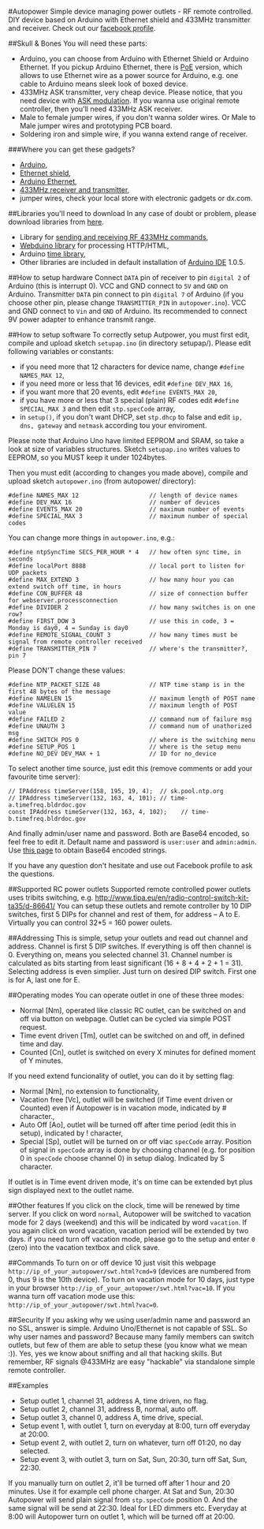 #Autopower
Simple device managing power outlets - RF remote controlled. DIY device based on Arduino with Ethernet shield and 433MHz transmitter and receiver. Check out our [facebook profile](https://www.facebook.com/autopow).

##Skull & Bones
You will need these parts:
* Arduino, you can choose from Arduino with Ethernet Shield or Arduino Ethernet. If you pickup Arduino Ethernet, there is [PoE](http://en.wikipedia.org/wiki/Power_over_Ethernet) version, which allows to use Ethernet wire as a power source for Arduino, e.g. one cable to Arduino means sleek look of boxed device.
* 433MHz ASK transmitter, very cheap device. Please notice, that you need device with [ASK modulation](http://en.wikipedia.org/wiki/Amplitude-shift_keying). If you wanna use original remote controller, then you'll need 433MHz ASK receiver.
* Male to female jumper wires, if you don't wanna solder wires. Or Male to Male jumper wires and prototyping PCB board.
* Soldering iron and simple wire, if you wanna extend range of receiver. 

###Where you can get these gadgets?
* [Arduino](http://arduino.cc/en/Main/ArduinoBoardUno),
* [Ethernet shield](http://arduino.cc/en/Main/ArduinoEthernetShield),
* [Arduino Ethernet](http://arduino.cc/en/Main/ArduinoBoardEthernet),
* [433MHz receiver and transmitter](http://www.seeedstudio.com/depot/433mhz-rf-link-kit-p-127.html),
* jumper wires, check your local store with electronic gadgets or dx.com.

##Libraries you'll need to download
In any case of doubt or problem, please download libraries from [here](https://github.com/autopower/Autopower/tree/master/libraries).
* Library for [sending and receiving RF 433MHz commands](https://bitbucket.org/fuzzillogic/433mhzforarduino/wiki/Home),
* [Webduino library](https://github.com/sirleech/Webduino) for processing HTTP/HTML,
* Arduino [time library](http://www.pjrc.com/teensy/td_libs_Time.html),
* Other libraries are included in default installation of [Arduino IDE](http://arduino.cc/en/Main/Software) 1.0.5.


##How to setup hardware
Connect `DATA` pin of receiver to pin `digital 2` of Arduino (this is interrupt 0). VCC and GND connect to `5V` and `GND` on Arduino.
Transmitter `DATA` pin connect to pin `digital 7` of Arduino (if you choose other pin, please change `TRANSMITTER_PIN` in `autopower.ino`). VCC and GND connect to `Vin` and `GND` of Arduino.
Its recommended to connect 9V power adapter to enhance transmit range.

##How to setup software
To correctly setup Autpower, you must first edit, compile and upload sketch `setupap.ino` (in directory setupap/).
Please edit following variables or constants:
* if you need more that 12 characters for device name, change `#define NAMES_MAX 12`,
* if you need more or less that 16 devices, edit `#define DEV_MAX 16`,
* if you want more that 20 events, edit `#define EVENTS_MAX 20`,
* if you have more or less that 3 special (plain) RF codes edit `#define SPECIAL_MAX 3` and then edit `stp.specCode` array,
* in `setup()`, if you don't want DHCP, set `stp.dhcp` to false and edit `ip, dns, gateway` and `netmask` according tou your enviroment.
 

Please note that Arduino Uno have limited EEPROM and SRAM, so take a look at size of variables structures. Sketch `setupap.ino` writes values to EEPROM, so you MUST keep it under 1024bytes.

Then you must edit (according to changes you made above), compile and upload sketch `autopower.ino` (from autopower/ directory):
```
#define NAMES_MAX 12                    // length of device names
#define DEV_MAX 16                      // number of devices
#define EVENTS_MAX 20                   // maximum number of events
#define SPECIAL_MAX 3                   // maximum number of special codes
```

You can change more things in `autopower.ino`, e.g.:
```
#define ntpSyncTime SECS_PER_HOUR * 4   // how often sync time, in seconds
#define localPort 8888                  // local port to listen for UDP packets
#define MAX_EXTEND 3                    // how many hour you can extend switch off time, in hours
#define CON_BUFFER 48                   // size of connection buffer for webserver.processconnection
#define DIVIDER 2                       // how many switches is on one row?
#define FIRST_DOW 3                     // use this in code, 3 = Monday is day0, 4 = Sunday is day0
#define REMOTE_SIGNAL_COUNT 3           // how many times must be signal from remote controller received
#define TRANSMITTER_PIN 7               // where's the transmitter?, pin 7
```

Please DON'T change these values:
```
#define NTP_PACKET_SIZE 48              // NTP time stamp is in the first 48 bytes of the message
#define NAMELEN 15                      // maximum length of POST name
#define VALUELEN 15                     // maximum length of POST value
#define FAILED 2                        // command num of failure msg
#define UNAUTH 3                        // command num of unathorized msg
#define SWITCH_POS 0                    // where is the switching menu
#define SETUP_POS 1                     // where is the setup menu
#define NO_DEV DEV_MAX + 1              // ID for no_device
```

To select another time source, just edit this (remove comments or add your favourite time server):
```
// IPAddress timeServer(158, 195, 19, 4);  // sk.pool.ntp.org
// IPAddress timeServer(132, 163, 4, 101); // time-a.timefreq.bldrdoc.gov 
const IPAddress timeServer(132, 163, 4, 102);    // time-b.timefreq.bldrdoc.gov
```

And finally admin/user name and password. Both are Base64 encoded, so feel free to edit it. Default name and password is `user:user` and `admin:admin`.
Use [this page](http://www.base64encode.org/) to obtain Base64 encoded strings.

If you have any question don't hesitate and use out Facebook profile to ask the questions.

##Supported RC power outlets
Supported remote controlled power outlets uses tribits switching, e.g. http://www.tipa.eu/en/radio-control-switch-kit-ta35/d-86641/
You can setup these outlets and remote controller by 10 DIP switches, first 5 DIPs for channel and rest of them, for address – A to E.
Virtually you can control 32*5 = 160 power oulets.

##Addressing
This is simple, setup your outlets and read out channel and address. Channel is first 5 DIP switches. If everything is off then channel is 0. Everything on, means you selected channel 31. Channel number is calculated as bits starting from least significant (16 + 8 + 4 + 2 + 1 = 31).
Selecting address is even simplier. Just turn on desired DIP switch. First one is for A, last one for E.

##Operating modes
You can operate outlet in one of these three modes:
* Normal [Nm], operated like classic RC outlet, can be switched on and off via button on webpage. Outlet can be cycled via simple POST request.
* Time event driven [Tm], outlet can be switched on and off, in defined time and day.
* Counted [Cn], outlet is switched on every X minutes for defined moment of Y minutes.


If you need extend funcionality of outlet, you can do it by setting flag:
* Normal [Nm], no extension to functionality,
* Vacation free [Vc], outlet will be switched (if Time event driven or Counted) even if Autopower is in vacation mode, indicated by # character.,
* Auto Off [Ao], outlet will be turned off after time period (edit this in setup), indicated by ! character,
* Special [Sp], outlet will be turned on or off viac `specCode` array. Position of signal in `specCode` array is done by choosing channel (e.g. for position 0 in `specCode` choose channel 0) in setup dialog. Indicated by S character.

 
If outlet is in Time event driven mode, it's on time can be extended byt plus sign displayed next to the outlet name.

##Other features
If you click on the clock, time will be renewed by time server.
If you click on word `normal`, Autopower will be switched to vacation mode for 2 days (weekend) and this will be indicated by word `vacation`. If you again click on word vacation, vacation period will be extended by two days. if you need turn off vacation mode, please go to the setup and enter `0` (zero) into the vacation textbox and click save.

##Commands
To turn on or off device 10 just visit this webpage `http://ip_of_your_autopower/swt.html?cmd=9` (devices are numbered from 0, thus 9 is the 10th device).
To turn on vacation mode for 10 days, just type in your browser `http://ip_of_your_autopower/swt.html?vac=10`. If you wanna turn off vacation mode use this: `http://ip_of_your_autopower/swt.html?vac=0`.

##Security
If you asking why we using user/admin name and password an no SSL, answer is simple. Arduino Uno/Ethernet is not capable of SSL. So why user names and password? Because many family members can switch outlets, but few of them are able to setup these (you know what we mean :)). Yes, yes we know about sniffing and all that hacking skills. But remember, RF signals @433MHz are easy "hackable" via standalone simple remote controller. 

##Examples
* Setup outlet 1, channel 31, address A, time driven, no flag.
* Setup outlet 2, channel 31, address B, normal, auto off.
* Setup outlet 3, channel 0, address A, time drive, special.
* Setup event 1, with outlet 1, turn on everyday at 8:00, turn off everyday at 20:00.
* Setup event 2, with outlet 2, turn on whatever, turn off 01:20, no day selected. 
* Setup event 3, with outlet 3, turn on Sat, Sun, 20:30, turn off Sat, Sun, 22:30.


If you manually turn on outlet 2, it'll be turned off after 1 hour and 20 minutes. Use it for example cell phone charger.
At Sat and Sun, 20:30 Autopower will send plain signal from `stp.specCode` position 0. And the same signal will be send at 22:30. Ideal for LED dimmers etc.
Everyday at 8:00 will Autopower turn on outlet 1, which will be turned off at 20:00.
